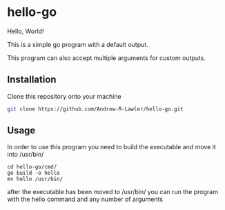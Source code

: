# hello-go

Hello, World!

This is a simple go program with a default output.

This program can also accept multiple arguments for custom outputs.

## Installation

Clone this repository onto your machine

```bash
git clone https://github.com/Andrew-R-Lawler/hello-go.git
```

## Usage

In order to use this program you need to build the executable and move it into /usr/bin/

```
cd hello-go/cmd/
go build -o hello
mv hello /usr/bin/
```

after the executable has been moved to /usr/bin/ you can run the program with the hello command and any number of arguments

